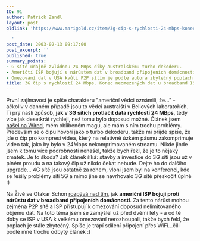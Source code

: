 ```yaml
---
ID: 91
author: Patrick Zandl
layout: post
oldlink: 'https://www.marigold.cz/item/3g-cip-s-rychlosti-24-mbps-konec-neomezenych-dat-u-broadband-isp

  '
post_date: 2003-02-13 09:17:00
post_excerpt: ''
published: true
summary_points:
- G sítě údajně zvládnou 24 MBps díky australskému turbo dekoderu.
- Američtí ISP bojují s nárůstem dat v broadband připojeních domácností.
- Omezování dat v USA kvůli P2P sítím je podle autora zbytečný poplach.
title: 3G čip s rychlostí 24 Mbps. Konec neomezených dat u broadband ISP?
---
```


<p>
První zajímavost je spíše charakteru "američní vědci oznámili, že..." - ačkoliv v danném případě jsou to vědci australští v Bellových laboratořích. Ti prý našli způsob, <STRONG>jak v 3G sítích protlačit data rychlostí 24 MBps</STRONG>, tedy více jak desetkrát rychleji, než tomu bylo doposud možné. Článek jsem <A href="http://www.wired.com/news/wireless/0,1382,57641,00.html" target=_blank>našel na Wired</A>, mém oblibeném magu, ale mám s ním trochu problémy. Především se o čipu hovoří jako o turbo dekoderu, takže mi přijde spíše, že jde o čip pro kompresi videa, který na relativně úzkém pásmu zakomprimuje video tak, jako by bylo v 24Mbps nekomprimovaném streamu. Nikde jinde jsem k tomu více podrobností nenašel, takže bych řekl, že je to nějaký zmatek. Je to škoda? Jak článek říká: stavby a investice do 3G sítí jsou už v plném proudu a na takový čip už nikdo čekat nebude. Dejte ho do dalšího upgrade... 4G sítě jsou ostatně za rohem, vloni jsem byl na konferenci, kde se řešily problémy sítí 5G a mimo jiné se navrhovalo 3G sítě přeskočit úplně :)</p>

<p>
Na Živě se Otakar Schon <A href="http://www.zive.cz/h/Uzivatel/Ar.asp?ARI=109397&amp;CAI=2114" target=_blank>rozpývá nad tím</A>, jak <STRONG>američní ISP bojují proti nárůstu dat v broadband připojeních domácností</STRONG>. Za tento nárůst mohou zejména P2P sítě a ISP přistupují k omezování doposud nelimitovaného objemu dat. Na toto téma jsem se zamýšlel už před dvěmi lety - a od té doby se ISP v USA k velkému omezování nerozhoupali, takže bych řekl, že poplach je stále zbytečný. Spíše je trápí sdílení připojení přes WiFi...čili podle mne trochu odbytý článek :(</p>
